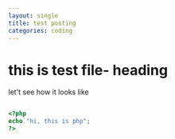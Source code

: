 ```yaml
---
layout: single
title: test posting
categories: coding
---
```


# this is test file- heading
let't see how it looks like

```php

<?php
echo "hi, this is php";
?>

```